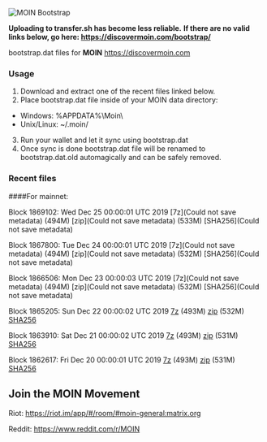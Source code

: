 ![MOIN Bootstrap](https://i.imgur.com/KjM1jMp.jpg)

**Uploading to transfer.sh has become less reliable.**
**If there are no valid links below, go here: https://discovermoin.com/bootstrap/**

bootstrap.dat files for **MOIN** https://discovermoin.com

### Usage

1. Download and extract one of the recent files linked below.
2. Place bootstrap.dat file inside of your MOIN data directory:
 - Windows: %APPDATA%\Moin\
 - Unix/Linux: ~/.moin/
3. Run your wallet and let it sync using bootstrap.dat
4. Once sync is done bootstrap.dat file will be renamed to bootstrap.dat.old automagically and can be safely removed.


### Recent files

####For mainnet:

Block 1869102: Wed Dec 25 00:00:01 UTC 2019 [7z](Could not save metadata) (494M) [zip](Could not save metadata) (533M) [SHA256](Could not save metadata)

Block 1867800: Tue Dec 24 00:00:01 UTC 2019 [7z](Could not save metadata) (494M) [zip](Could not save metadata) (532M) [SHA256](Could not save metadata)

Block 1866506: Mon Dec 23 00:00:03 UTC 2019 [7z](Could not save metadata) (494M) [zip](Could not save metadata) (532M) [SHA256](Could not save metadata)

Block 1865205: Sun Dec 22 00:00:02 UTC 2019 [7z](https://transfer.sh/JV8Ed/bootstrap.dat.20191222.7z) (493M) [zip](https://transfer.sh/o7eyT/bootstrap.dat.20191222.zip) (532M) [SHA256](https://transfer.sh/tNTgg/sha256.txt)

Block 1863910: Sat Dec 21 00:00:02 UTC 2019 [7z](https://transfer.sh/R1hcX/bootstrap.dat.20191221.7z) (493M) [zip](https://transfer.sh/TXxe5/bootstrap.dat.20191221.zip) (531M) [SHA256](https://transfer.sh/zMWWn/sha256.txt)

Block 1862617: Fri Dec 20 00:00:01 UTC 2019 [7z](https://transfer.sh/oIYiT/bootstrap.dat.20191220.7z) (493M) [zip](https://transfer.sh/XlXrH/bootstrap.dat.20191220.zip) (531M) [SHA256](https://transfer.sh/fWk8A/sha256.txt)

## Join the MOIN Movement

Riot: https://riot.im/app/#/room/#moin-general:matrix.org

Reddit: https://www.reddit.com/r/MOIN
